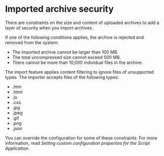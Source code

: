 # Imported archive security

There are constraints on the size and content of uploaded archives to add a layer of security when you import archives.

If one of the following conditions applies, the archive is rejected and removed from the system:

-   The imported archive cannot be larger than 100 MB.
-   The total uncompressed size cannot exceed 500 MB.
-   There cannot be more than 10,000 individual files in the archive.

The import feature applies content filtering to ignore files of unsupported types. The importer accepts files of the following types:

-   .htm
-   .html
-   .js
-   .css
-   .jpg
-   .jpeg
-   .gif
-   .png
-   .json

You can override the configuration for some of these constraints. For more information, read *Setting custom configuration properties for the Script Application*.


